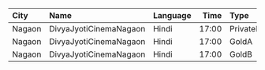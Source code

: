 | City   | Name                   | Language |  Time | Type       | Price | Capacity | Booked |
| :----- | :--------------------- | :------- | ----: | :--------- | ----: | -------: | -----: |
| Nagaon | DivyaJyotiCinemaNagaon | Hindi    | 17:00 | PrivateBox |  150₹ |       10 |      0 |
| Nagaon | DivyaJyotiCinemaNagaon | Hindi    | 17:00 | GoldA      |  100₹ |       90 |     68 |
| Nagaon | DivyaJyotiCinemaNagaon | Hindi    | 17:00 | GoldB      |  100₹ |      144 |     96 |